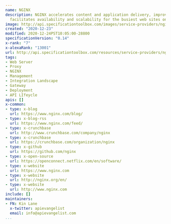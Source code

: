 ```yaml
---
name: NGINX
description: NGINX accelerates content and application delivery, improves security,
  facilitates availability and scalability for the busiest web sites on the Internet.
image: http://api.specificationtoolbox.com/images/service-providers/nginx.jpg
created: "2020-12-23"
modified: 2020-12-24PST10:05:00-28800
specificationVersion: "0.14"
x-rank: "7"
x-alexaRank: "13001"
url: http://api.specificationtoolbox.com/resources/service-providers/nginx/
tags:
- Web Server
- Proxy
- NGINX
- Management
- Integration Landscape
- Gateway
- Deployment
- API LIfeycle
apis: []
x-common:
- type: x-blog
  url: https://www.nginx.com/blog/
- type: x-blog-rss
  url: https://www.nginx.com/feed/
- type: x-crunchbase
  url: http://www.crunchbase.com/company/nginx
- type: x-crunchbase
  url: https://crunchbase.com/organization/nginx
- type: x-github
  url: https://github.com/nginx
- type: x-open-source
  url: https://openconnect.netflix.com/en/software/
- type: x-website
  url: https://www.nginx.com
- type: x-website
  url: http://nginx.org/en/
- type: x-website
  url: http://www.nginx.com
include: []
maintainers:
- FN: Kin Lane
  x-twitter: apievangelist
  email: info@apievangelist.com
...
```

